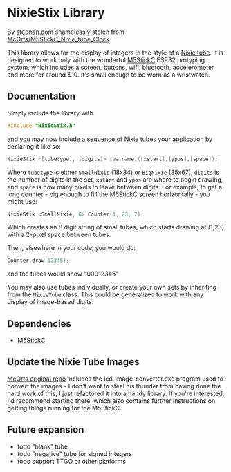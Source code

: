 # NixieStix Library

By [stephan.com](mailto://stephan@stephan.com)
shamelessly stolen from [McOrts/M5StickC_Nixie_tube_Clock](https://github.com/McOrts/M5StickC_Nixie_tube_Clock)

This library allows for the display of integers in the style of a [Nixie tube](https://en.wikipedia.org/wiki/Nixie_tube).  It is designed to work only with the wonderful [M5StickC](https://m5stack.com/products/stick-c) ESP32 protyping system, which includes a screen, buttons, wifi, bluetooth, accelerometer and more for around $10.  It's small enough to be worn as a wristwatch.

## Documentation

Simply include the library with 
```cpp
#include "NixieStix.h"
```
and you may now include a sequence of Nixie tubes your application by declaring it like so:
```cpp
NixieStix <[tubetype], [digits]> [varname]([xstart],[ypos],[space]);
```
Where `tubetype` is either `SmallNixie` (18x34) or `BigNixie` (35x67), `digits` is the number of digits in the set, `xstart` and `ypos` are where to begin drawing, and `space` is how many pixels to leave between digits.  For example, to get a long counter - big enough to fill the M5StickC screen horizontally - you might use:
```cpp
NixieStix <SmallNixie, 8> Counter(1, 23, 2);
```
Which creates an 8 digit string of small tubes, which starts drawing at (1,23) with a 2-pixel space between tubes.

Then, elsewhere in your code, you would do:
```cpp
Counter.draw(12345);
```
and the tubes would show "00012345"

You may also use tubes individually, or create your own sets by inheriting from the `NixieTube` class.  This could be generalized to work with any display of image-based digits.

## Dependencies

* [M5StickC](https://github.com/m5stack/M5StickC)

## Update the Nixie Tube Images

[McOrts original repo](https://github.com/McOrts/M5StickC_Nixie_tube_Clock) includes the lcd-image-converter.exe program used to convert the images - I don't want to steal his thunder from having done the hard work of this, I just refactored it into a handy library.  If you're interested, I'd recommend starting there, which also contains further instructions on getting things running for the M5StickC.  

## Future expansion

* todo "blank" tube
* todo "negative" tube for signed integers
* todo support TTGO or other platforms
